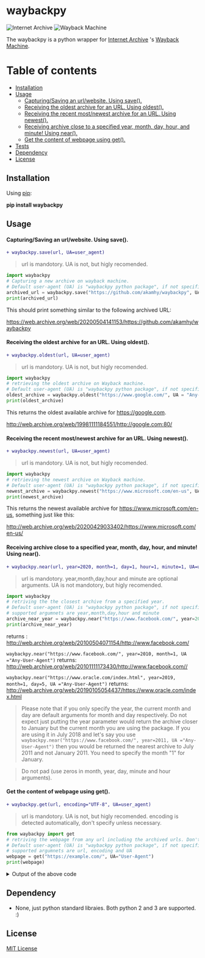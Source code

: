 # waybackpy

![Internet Archive](https://upload.wikimedia.org/wikipedia/commons/thumb/8/84/Internet_Archive_logo_and_wordmark.svg/84px-Internet_Archive_logo_and_wordmark.svg.png)
![Wayback Machine](https://upload.wikimedia.org/wikipedia/commons/thumb/0/01/Wayback_Machine_logo_2010.svg/284px-Wayback_Machine_logo_2010.svg.png)


The waybackpy is a python wrapper for [Internet Archive](https://en.wikipedia.org/wiki/Internet_Archive)
's [Wayback Machine](https://en.wikipedia.org/wiki/Wayback_Machine).

Table of contents
=================
<!--ts-->
   * [Installation](#installation)
   * [Usage](#usage)
      * [Capturing/Saving an url/website. Using save().](#capturingsaving-an-urlwebsite-using-save)
      * [Receiving the oldest archive for an URL. Using oldest().](#receiving-the-oldest-archive-for-an-url-using-oldest)
      * [Receiving the recent most/newest archive for an URL. Using newest().](#receiving-the-recent-mostnewest-archive-for-an-url-using-newest)
      * [Receiving archive close to a specified year, month, day, hour, and minute! Using near().](#receiving-archive-close-to-a-specified-year-month-day-hour-and-minute-using-near)
      * [Get the content of webpage using get().](#get-the-content-of-webpage-using-get)
   * [Tests](#tests)
   * [Dependency](#dependency)
   * [License](#license)
<!--te-->

## Installation
Using [pip](https://en.wikipedia.org/wiki/Pip_(package_manager)):

**pip install waybackpy**



## Usage

#### Capturing/Saving an url/website. Using save().

```diff
+ waybackpy.save(url, UA=user_agent)
```
> url is mandotory. UA is not, but higly recomended.
```python
import waybackpy
# Capturing a new archive on wayback machine.
# Default user-agent (UA) is "waybackpy python package", if not specified in the call.
archived_url = waybackpy.save("https://github.com/akamhy/waybackpy", UA = "Any-User-Agent")
print(archived_url)
```
This should print something similar to the following archived URL:

<https://web.archive.org/web/20200504141153/https://github.com/akamhy/waybackpy>

#### Receiving the oldest archive for an URL. Using oldest().

```diff
+ waybackpy.oldest(url, UA=user_agent)
```
> url is mandotory. UA is not, but higly recomended.


```python
import waybackpy
# retrieving the oldest archive on Wayback machine.
# Default user-agent (UA) is "waybackpy python package", if not specified in the call.
oldest_archive = waybackpy.oldest("https://www.google.com/", UA = "Any-User-Agent")
print(oldest_archive)
```
This returns the oldest available archive for <https://google.com>.

<http://web.archive.org/web/19981111184551/http://google.com:80/>

#### Receiving the recent most/newest archive for an URL. Using newest().

```diff
+ waybackpy.newest(url, UA=user_agent)
```
> url is mandotory. UA is not, but higly recomended.


```python
import waybackpy
# retrieving the newest archive on Wayback machine.
# Default user-agent (UA) is "waybackpy python package", if not specified in the call.
newest_archive = waybackpy.newest("https://www.microsoft.com/en-us", UA = "Any-User-Agent")
print(newest_archive)
```
This returns the newest available archive for <https://www.microsoft.com/en-us>, something just like this:

<http://web.archive.org/web/20200429033402/https://www.microsoft.com/en-us/>

#### Receiving archive close to a specified year, month, day, hour, and minute! Using near().

```diff
+ waybackpy.near(url, year=2020, month=1, day=1, hour=1, minute=1, UA=user_agent)
```
> url is mandotory. year,month,day,hour and minute are optional arguments. UA is not mandotory, but higly recomended.


```python
import waybackpy
# retriving the the closest archive from a specified year.
# Default user-agent (UA) is "waybackpy python package", if not specified in the call.
# supported argumnets are year,month,day,hour and minute
archive_near_year = waybackpy.near("https://www.facebook.com/", year=2010, UA ="Any-User-Agent")
print(archive_near_year)
```
returns : <http://web.archive.org/web/20100504071154/http://www.facebook.com/>

```waybackpy.near("https://www.facebook.com/", year=2010, month=1, UA ="Any-User-Agent")``` returns: <http://web.archive.org/web/20101111173430/http://www.facebook.com//>

```waybackpy.near("https://www.oracle.com/index.html", year=2019, month=1, day=5, UA ="Any-User-Agent")``` returns: <http://web.archive.org/web/20190105054437/https://www.oracle.com/index.html>
> Please note that if you only specify the year, the current month and day are default arguments for month and day respectively. Do not expect just putting the year parameter would return the archive closer to January but the current month you are using the package. If you are using it in July 2018 and let's say you use ```waybackpy.near("https://www.facebook.com/", year=2011, UA ="Any-User-Agent")``` then you would be returned the nearest archive to July 2011 and not January 2011. You need to specify the month "1" for January.

> Do not pad (use zeros in month, year, day, minute and hour arguments).

#### Get the content of webpage using get().

```diff
+ waybackpy.get(url, encoding="UTF-8", UA=user_agent)
```
> url is mandotory. UA is not, but higly recomended. encoding is detected automatically, don't specify unless necessary.

```python
from waybackpy import get
# retriving the webpage from any url including the archived urls. Don't need to import other libraies :)
# Default user-agent (UA) is "waybackpy python package", if not specified in the call.
# supported argumnets are url, encoding and UA
webpage = get("https://example.com/", UA="User-Agent")
print(webpage)
```
<details><summary>Output of the above code</summary>
<p>

###### The source code for <https://example.com/> ! As no encoding was provided, it was auto identified.

```html
<!doctype html>
<html>
<head>
    <title>Example Domain</title>

    <meta charset="utf-8" />
    <meta http-equiv="Content-type" content="text/html; charset=utf-8" />
    <meta name="viewport" content="width=device-width, initial-scale=1" />
    <style type="text/css">
    body {
        background-color: #f0f0f2;
        margin: 0;
        padding: 0;
        font-family: -apple-system, system-ui, BlinkMacSystemFont, "Segoe UI", "Open Sans", "Helvetica Neue", Helvetica, Arial, sans-serif;
        
    }
    div {
        width: 600px;
        margin: 5em auto;
        padding: 2em;
        background-color: #fdfdff;
        border-radius: 0.5em;
        box-shadow: 2px 3px 7px 2px rgba(0,0,0,0.02);
    }
    a:link, a:visited {
        color: #38488f;
        text-decoration: none;
    }
    @media (max-width: 700px) {
        div {
            margin: 0 auto;
            width: auto;
        }
    }
    </style>    
</head>

<body>
<div>
    <h1>Example Domain</h1>
    <p>This domain is for use in illustrative examples in documents. You may use this
    domain in literature without prior coordination or asking for permission.</p>
    <p><a href="https://www.iana.org/domains/example">More information...</a></p>
</div>
</body>
</html>
```

</p>
</details>

## Dependency
* None, just python standard libraies. Both python 2 and 3 are supported. :)


## License

[MIT License](LICENSE)
